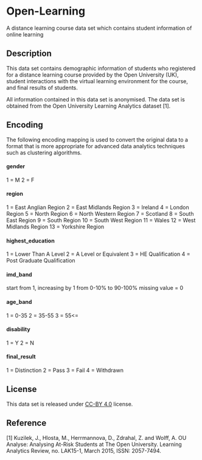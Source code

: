 # Open-Learning
A distance learning course data set which contains student information of online learning


## Description
This data set contains demographic information of students who registered for a distance learning course provided by the Open University (UK), student interactions with the virtual learning environment for the course, and final results of students.

All information contained in this data set is anonymised. The data set is obtained from the Open University Learning Analytics dataset [1].


## Encoding
The following encoding mapping is used to convert the original data to a format that is more appropriate for advanced data analytics techniques such as clustering algorithms.

#### gender

1 = M
2 = F

#### region

1 = East Anglian Region
2 = East Midlands Region
3 = Ireland
4 = London Region
5 = North Region
6 = North Western Region
7 = Scotland
8 = South East Region
9 = South Region
10 = South West Region
11 = Wales
12 = West Midlands Region
13 = Yorkshire Region

#### highest_education

1 = Lower Than A Level
2 = A Level or Equivalent
3 = HE Qualification
4 = Post Graduate Qualification

#### imd_band

start from 1, increasing by 1 from 0-10% to 90-100%
missing value = 0

#### age_band

1 = 0-35
2 = 35-55
3 = 55<=

#### disability

1 = Y
2 = N

#### final_result

1 = Distinction
2 = Pass
3 = Fail
4 = Withdrawn


## License
This data set is released under [CC-BY 4.0](https://creativecommons.org/licenses/by/4.0/) license.


## Reference

[1] Kuzilek, J., Hlosta, M., Herrmannova, D., Zdrahal, Z. and Wolff, A. OU Analyse: Analysing At-Risk Students at The Open University. Learning Analytics Review, no. LAK15-1, March 2015, ISSN: 2057-7494.

